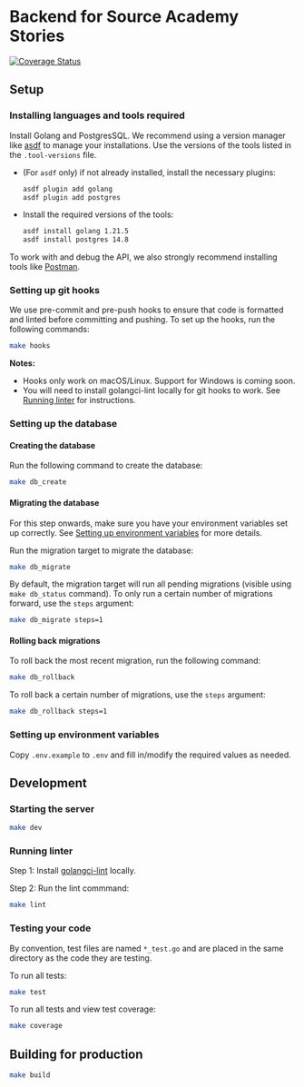 # Backend for Source Academy Stories

[![Coverage Status](https://coveralls.io/repos/github/source-academy/stories-backend/badge.svg?branch=main)](https://coveralls.io/github/source-academy/stories-backend?branch=main)

## Setup

### Installing languages and tools required

Install Golang and PostgresSQL. We recommend using a version manager like [asdf](https://asdf-vm.com/) to manage your installations. Use the versions of the tools listed in the `.tool-versions` file.

* (For `asdf` only) if not already installed, install the necessary plugins:

  ```bash
  asdf plugin add golang
  asdf plugin add postgres
  ```

* Install the required versions of the tools:

  ```bash
  asdf install golang 1.21.5
  asdf install postgres 14.8
  ```

To work with and debug the API, we also strongly recommend installing tools like [Postman](https://www.postman.com/downloads/).

### Setting up git hooks

We use pre-commit and pre-push hooks to ensure that code is formatted and linted before committing and pushing. To set up the hooks, run the following commands:

```bash
make hooks
```

**Notes:**

* Hooks only work on macOS/Linux. Support for Windows is coming soon.
* You will need to install golangci-lint locally for git hooks to work. See [Running linter](#running-linter) for instructions.

### Setting up the database

#### Creating the database

Run the following command to create the database:

```bash
make db_create
```

#### Migrating the database

For this step onwards, make sure you have your environment variables set up correctly. See [Setting up environment variables](#setting-up-environment-variables) for more details.

Run the migration target to migrate the database:

```bash
make db_migrate
```

By default, the migration target will run all pending migrations (visible using `make db_status` command). To only run a certain number of migrations forward, use the `steps` argument:

```bash
make db_migrate steps=1
```

#### Rolling back migrations

To roll back the most recent migration, run the following command:

```bash
make db_rollback
```

To roll back a certain number of migrations, use the `steps` argument:

```bash
make db_rollback steps=1
```

### Setting up environment variables

Copy `.env.example` to `.env` and fill in/modify the required values as needed.

## Development

### Starting the server

```bash
make dev
```

### Running linter

Step 1: Install [golangci-lint](https://golangci-lint.run/usage/install/#local-installation) locally.

Step 2: Run the lint commmand:

```bash
make lint
```

### Testing your code

By convention, test files are named `*_test.go` and are placed in the same directory as the code they are testing.

To run all tests:

```bash
make test
```

To run all tests and view test coverage:

```bash
make coverage
```

## Building for production

```bash
make build
```
